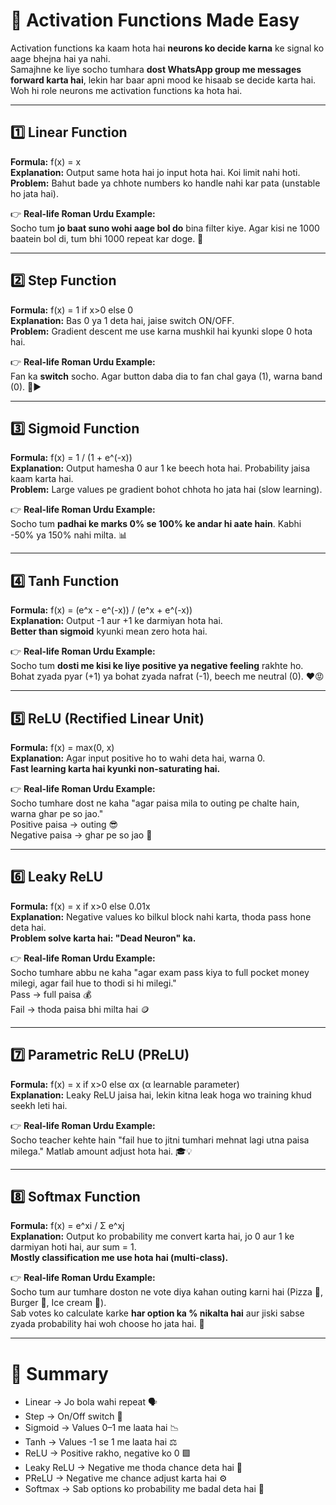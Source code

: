 # 🚀 Activation Functions Made Easy  

Activation functions ka kaam hota hai **neurons ko decide karna** ke signal ko aage bhejna hai ya nahi.  
Samajhne ke liye socho tumhara **dost WhatsApp group me messages forward karta hai**, lekin har baar apni mood ke hisaab se decide karta hai.  
Woh hi role neurons me activation functions ka hota hai.  

---

## 1️⃣ Linear Function
**Formula:** f(x) = x  
**Explanation:** Output same hota hai jo input hota hai. Koi limit nahi hoti.  
**Problem:** Bahut bade ya chhote numbers ko handle nahi kar pata (unstable ho jata hai).  

👉 **Real-life Roman Urdu Example:**  
Socho tum **jo baat suno wohi aage bol do** bina filter kiye. Agar kisi ne 1000 baatein bol di, tum bhi 1000 repeat kar doge. 🤯  

---

## 2️⃣ Step Function  
**Formula:** f(x) = 1 if x>0 else 0  
**Explanation:** Bas 0 ya 1 deta hai, jaise switch ON/OFF.  
**Problem:** Gradient descent me use karna mushkil hai kyunki slope 0 hota hai.  

👉 **Real-life Roman Urdu Example:**  
Fan ka **switch** socho. Agar button daba dia to fan chal gaya (1), warna band (0). 🛑▶️  

---

## 3️⃣ Sigmoid Function  
**Formula:** f(x) = 1 / (1 + e^(-x))  
**Explanation:** Output hamesha 0 aur 1 ke beech hota hai. Probability jaisa kaam karta hai.  
**Problem:** Large values pe gradient bohot chhota ho jata hai (slow learning).  

👉 **Real-life Roman Urdu Example:**  
Socho tum **padhai ke marks 0% se 100% ke andar hi aate hain**. Kabhi -50% ya 150% nahi milta. 📊  

---

## 4️⃣ Tanh Function  
**Formula:** f(x) = (e^x - e^(-x)) / (e^x + e^(-x))  
**Explanation:** Output -1 aur +1 ke darmiyan hota hai.  
**Better than sigmoid** kyunki mean zero hota hai.  

👉 **Real-life Roman Urdu Example:**  
Socho tum **dosti me kisi ke liye positive ya negative feeling** rakhte ho. Bohat zyada pyar (+1) ya bohat zyada nafrat (-1), beech me neutral (0). ❤️😡  

---

## 5️⃣ ReLU (Rectified Linear Unit)  
**Formula:** f(x) = max(0, x)  
**Explanation:** Agar input positive ho to wahi deta hai, warna 0.  
**Fast learning karta hai kyunki non-saturating hai.**  

👉 **Real-life Roman Urdu Example:**  
Socho tumhare dost ne kaha "agar paisa mila to outing pe chalte hain, warna ghar pe so jao."  
Positive paisa → outing 😎  
Negative paisa → ghar pe so jao 🛌  

---

## 6️⃣ Leaky ReLU  
**Formula:** f(x) = x if x>0 else 0.01x  
**Explanation:** Negative values ko bilkul block nahi karta, thoda pass hone deta hai.  
**Problem solve karta hai: "Dead Neuron" ka.**  

👉 **Real-life Roman Urdu Example:**  
Socho tumhare abbu ne kaha "agar exam pass kiya to full pocket money milegi, agar fail hue to thodi si hi milegi."  
Pass → full paisa 💰  
Fail → thoda paisa bhi milta hai 🪙  

---

## 7️⃣ Parametric ReLU (PReLU)  
**Formula:** f(x) = x if x>0 else αx (α learnable parameter)  
**Explanation:** Leaky ReLU jaisa hai, lekin kitna leak hoga wo training khud seekh leti hai.  

👉 **Real-life Roman Urdu Example:**  
Socho teacher kehte hain "fail hue to jitni tumhari mehnat lagi utna paisa milega." Matlab amount adjust hota hai. 🎓💡  

---

## 8️⃣ Softmax Function  
**Formula:** f(x) = e^xi / Σ e^xj  
**Explanation:** Output ko probability me convert karta hai, jo 0 aur 1 ke darmiyan hoti hai, aur sum = 1.  
**Mostly classification me use hota hai (multi-class).**  

👉 **Real-life Roman Urdu Example:**  
Socho tum aur tumhare doston ne vote diya kahan outing karni hai (Pizza 🍕, Burger 🍔, Ice cream 🍨).  
Sab votes ko calculate karke **har option ka % nikalta hai** aur jiski sabse zyada probability hai woh choose ho jata hai. 🎯  

---

# 🎉 Summary  
- Linear → Jo bola wahi repeat 🗣️  
- Step → On/Off switch 🔘  
- Sigmoid → Values 0–1 me laata hai 📉  
- Tanh → Values -1 se 1 me laata hai ⚖️  
- ReLU → Positive rakho, negative ko 0 🟩  
- Leaky ReLU → Negative me thoda chance deta hai 🍂  
- PReLU → Negative me chance adjust karta hai ⚙️  
- Softmax → Sab options ko probability me badal deta hai 🎲  
